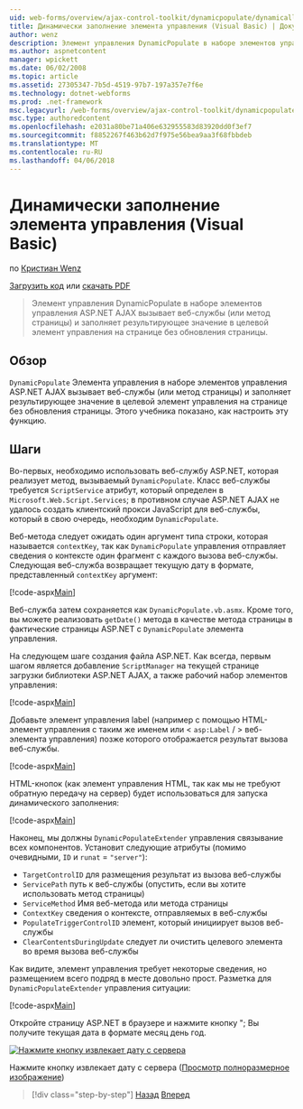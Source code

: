 ```yaml
---
uid: web-forms/overview/ajax-control-toolkit/dynamicpopulate/dynamically-populating-a-control-vb
title: Динамически заполнение элемента управления (Visual Basic) | Документы Microsoft
author: wenz
description: Элемент управления DynamicPopulate в наборе элементов управления ASP.NET AJAX вызывает веб-службы (или метод страницы) и заполняет результирующее значение в целевой элемент управления на t...
ms.author: aspnetcontent
manager: wpickett
ms.date: 06/02/2008
ms.topic: article
ms.assetid: 27305347-7b5d-4519-97b7-197a357e7f6e
ms.technology: dotnet-webforms
ms.prod: .net-framework
msc.legacyurl: /web-forms/overview/ajax-control-toolkit/dynamicpopulate/dynamically-populating-a-control-vb
msc.type: authoredcontent
ms.openlocfilehash: e2031a80be71a406e632955583d83920dd0f3ef7
ms.sourcegitcommit: f8852267f463b62d7f975e56bea9aa3f68fbbdeb
ms.translationtype: MT
ms.contentlocale: ru-RU
ms.lasthandoff: 04/06/2018
---
```

<a name="dynamically-populating-a-control-vb"></a>Динамически заполнение элемента управления (Visual Basic)
====================
по [Кристиан Wenz](https://github.com/wenz)

[Загрузить код](http://download.microsoft.com/download/d/8/f/d8f2f6f9-1b7c-46ad-9252-e1fc81bdea3e/dynamicpopulate0.vb.zip) или [скачать PDF](http://download.microsoft.com/download/b/6/a/b6ae89ee-df69-4c87-9bfb-ad1eb2b23373/dynamicpopulate0VB.pdf)

> Элемент управления DynamicPopulate в наборе элементов управления ASP.NET AJAX вызывает веб-службы (или метод страницы) и заполняет результирующее значение в целевой элемент управления на странице без обновления страницы.


## <a name="overview"></a>Обзор

`DynamicPopulate` Элемента управления в наборе элементов управления ASP.NET AJAX вызывает веб-службы (или метод страницы) и заполняет результирующее значение в целевой элемент управления на странице без обновления страницы. Этого учебника показано, как настроить эту функцию.

## <a name="steps"></a>Шаги

Во-первых, необходимо использовать веб-службу ASP.NET, которая реализует метод, вызываемый `DynamicPopulate`. Класс веб-службы требуется `ScriptService` атрибут, который определен в `Microsoft.Web.Script.Services`; в противном случае ASP.NET AJAX не удалось создать клиентский прокси JavaScript для веб-службы, который в свою очередь, необходим `DynamicPopulate`.

Веб-метода следует ожидать один аргумент типа строки, которая называется `contextKey`, так как `DynamicPopulate` управления отправляет сведения о контексте один фрагмент с каждого вызова веб-службы. Следующая веб-служба возвращает текущую дату в формате, представленный `contextKey` аргумент:

[!code-aspx[Main](dynamically-populating-a-control-vb/samples/sample1.aspx)]

Веб-служба затем сохраняется как `DynamicPopulate.vb.asmx`. Кроме того, вы можете реализовать `getDate()` метода в качестве метода страницы в фактические страницы ASP.NET с `DynamicPopulate` элемента управления.

На следующем шаге создания файла ASP.NET. Как всегда, первым шагом является добавление `ScriptManager` на текущей странице загрузки библиотеки ASP.NET AJAX, а также рабочий набор элементов управления:

[!code-aspx[Main](dynamically-populating-a-control-vb/samples/sample2.aspx)]

Добавьте элемент управления label (например с помощью HTML-элемент управления с таким же именем или &lt; `asp:Label`  / &gt; веб-элемента управления) позже которого отображается результат вызова веб-службы.

[!code-aspx[Main](dynamically-populating-a-control-vb/samples/sample3.aspx)]

HTML-кнопок (как элемент управления HTML, так как мы не требуют обратную передачу на сервер) будет использоваться для запуска динамического заполнения:

[!code-aspx[Main](dynamically-populating-a-control-vb/samples/sample4.aspx)]

Наконец, мы должны `DynamicPopulateExtender` управления связывание всех компонентов. Установит следующие атрибуты (помимо очевидными, `ID` и `runat` = `"server"`):

- `TargetControlID` для размещения результат из вызова веб-службы
- `ServicePath` путь к веб-службы (опустить, если вы хотите использовать метод страницы)
- `ServiceMethod` Имя веб-метода или метода страницы
- `ContextKey` сведения о контексте, отправляемых в веб-службы
- `PopulateTriggerControlID` элемент, который инициирует вызов веб-службы
- `ClearContentsDuringUpdate` следует ли очистить целевого элемента во время вызова веб-службы

Как видите, элемент управления требует некоторые сведения, но размещением всего подряд в месте довольно прост. Разметка для `DynamicPopulateExtender` управления ситуации:

[!code-aspx[Main](dynamically-populating-a-control-vb/samples/sample5.aspx)]

Откройте страницу ASP.NET в браузере и нажмите кнопку "; Вы получите текущая дата в формате месяц день год.


[![Нажмите кнопку извлекает дату с сервера](dynamically-populating-a-control-vb/_static/image2.png)](dynamically-populating-a-control-vb/_static/image1.png)

Нажмите кнопку извлекает дату с сервера ([Просмотр полноразмерное изображение](dynamically-populating-a-control-vb/_static/image3.png))

> [!div class="step-by-step"]
> [Назад](using-dynamicpopulate-with-a-user-control-and-javascript-cs.md)
> [Вперед](dynamically-populating-a-control-using-javascript-code-vb.md)
